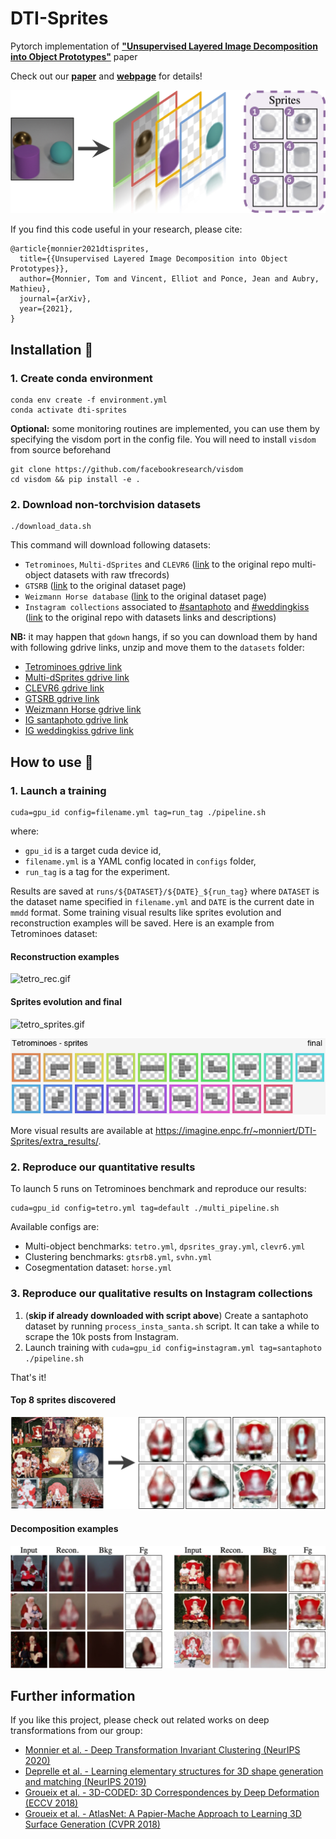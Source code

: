 # DTI-Sprites

Pytorch implementation of [**"Unsupervised Layered Image Decomposition into Object 
Prototypes"**](https://arxiv.org/abs/2104.14575) paper

Check out our [**paper**](https://arxiv.org/abs/2104.14575) and 
[**webpage**](https://imagine.enpc.fr/~monniert/DTI-Sprites) for details!

![teaser.jpg](./examples/teaser.jpg)

If you find this code useful in your research, please cite:

```
@article{monnier2021dtisprites,
  title={{Unsupervised Layered Image Decomposition into Object Prototypes}},
  author={Monnier, Tom and Vincent, Elliot and Ponce, Jean and Aubry, Mathieu},
  journal={arXiv},
  year={2021},
}
```

## Installation :construction_worker:

### 1. Create conda environment

```
conda env create -f environment.yml
conda activate dti-sprites
```

**Optional:** some monitoring routines are implemented, you can use them by specifying the 
visdom port in the config file. You will need to install `visdom` from source beforehand

```
git clone https://github.com/facebookresearch/visdom
cd visdom && pip install -e .
```

### 2. Download non-torchvision datasets

```
./download_data.sh
```

This command will download following datasets:

- `Tetrominoes`, `Multi-dSprites` and `CLEVR6` 
  ([link](https://github.com/deepmind/multi_object_datasets/) to the original repo 
  multi-object datasets with raw tfrecords)
- `GTSRB` ([link](https://benchmark.ini.rub.de/gtsrb_dataset.html) to the original dataset 
  page)
- `Weizmann Horse database`
  ([link](https://avaminzhang.wordpress.com/2012/12/07/%E3%80%90dataset%E3%80%91weizmann-horses/) 
  to the original dataset page)
- `Instagram collections` associated to 
  [#santaphoto](https://www.instagram.com/explore/tags/santaphoto/) and 
  [#weddingkiss](https://www.instagram.com/explore/tags/weddingkiss/) 
  ([link](https://github.com/monniert/dti-clustering) to the original repo with
  datasets links and descriptions)

**NB:** it may happen that `gdown` hangs, if so you can download them by hand with following 
gdrive links, unzip and move them to the `datasets` folder:

- [Tetrominoes gdrive 
  link](https://drive.google.com/file/d/1unCVwJbytG1wHZCQfk41otdtmR8yU1AH/view?usp=sharing)
- [Multi-dSprites gdrive 
  link](https://drive.google.com/file/d/110RrDlhx_fjXymzmTx1nkC3ZMPmMXjsv/view?usp=sharing)
- [CLEVR6 gdrive 
  link](https://drive.google.com/file/d/12c7ZRNWKzqosz5aUOfL0XBmLHrcN240r/view?usp=sharing)
- [GTSRB gdrive 
  link](https://drive.google.com/file/d/1d5rlgYeH087oT6AnTNAHtwrnRXv3WeRR/view?usp=sharing)
- [Weizmann Horse gdrive 
  link](https://drive.google.com/file/d/1fQSWQUCwIB6zkA65D4wlbaGmIg8iO6Ja/view?usp=sharing)
- [IG santaphoto gdrive 
  link](https://drive.google.com/file/d/1tv5-\_Iz-LD6-FqFxF67py9ot97BOZbUc/view?usp=sharing)
- [IG weddingkiss gdrive 
  link](https://drive.google.com/file/d/1OCLvojYDomLnI6zP6QghgIkZ8PWwmqCD/view?usp=sharing)

## How to use :rocket:

### 1. Launch a training

```
cuda=gpu_id config=filename.yml tag=run_tag ./pipeline.sh
```

where:
- `gpu_id` is a target cuda device id,
- `filename.yml` is a YAML config located in `configs` folder,
- `run_tag` is a tag for the experiment.

Results are saved at `runs/${DATASET}/${DATE}_${run_tag}` where `DATASET` is the dataset name 
specified in `filename.yml` and `DATE` is the current date in `mmdd` format. Some training 
visual results like sprites evolution and reconstruction examples will be saved. Here is an 
example from Tetrominoes dataset:

#### Reconstruction examples

![tetro_rec.gif](./examples/tetro_rec.gif)

#### Sprites evolution and final

![tetro_sprites.gif](./examples/tetro_sprites.gif)

![tetro_sprites_final.png](./examples/tetro_sprites_final.png)

More visual results are available at 
https://imagine.enpc.fr/~monniert/DTI-Sprites/extra_results/.

### 2. Reproduce our quantitative results 

To launch 5 runs on Tetrominoes benchmark and reproduce our results:
```
cuda=gpu_id config=tetro.yml tag=default ./multi_pipeline.sh
```

Available configs are:

- Multi-object benchmarks: `tetro.yml`, `dpsrites_gray.yml`, `clevr6.yml`
- Clustering benchmarks: `gtsrb8.yml`, `svhn.yml`
- Cosegmentation dataset: `horse.yml`

### 3. Reproduce our qualitative results on Instagram collections

1. (**skip if already downloaded with script above**) Create a santaphoto dataset by running 
   `process_insta_santa.sh` script. It can take a while to scrape the 10k posts from 
   Instagram.
2. Launch training with `cuda=gpu_id config=instagram.yml tag=santaphoto ./pipeline.sh`

That's it!

#### Top 8 sprites discovered

![santa_sprites.jpg](./examples/santa_sprites.jpg)

#### Decomposition examples

![santa_rec.jpg](./examples/santa_rec.jpg)

## Further information

If you like this project, please check out related works on deep transformations from our 
group:

- [Monnier et al. - Deep Transformation Invariant Clustering (NeurIPS 
  2020)](https://arxiv.org/abs/2006.11132)
- [Deprelle et al. - Learning elementary structures for 3D shape generation and matching 
  (NeurIPS 2019)](https://arxiv.org/abs/1908.04725)
- [Groueix et al. - 3D-CODED: 3D Correspondences by Deep Deformation (ECCV
  2018)](https://arxiv.org/abs/1806.05228)
- [Groueix et al. - AtlasNet: A Papier-Mache Approach to Learning 3D Surface Generation (CVPR 
  2018)](https://arxiv.org/abs/1802.05384)
